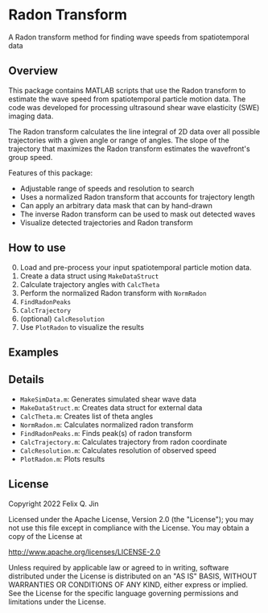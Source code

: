 # Radon Transform
A Radon transform method for finding wave speeds from spatiotemporal data

## Overview
This package contains MATLAB scripts that use the Radon transform to estimate the wave speed from spatiotemporal particle motion data.
The code was developed for processing ultrasound shear wave elasticity (SWE) imaging data.

The Radon transform calculates the line integral of 2D data over all possible trajectories with a given angle or range of angles.
The slope of the trajectory that maximizes the Radon transform estimates the wavefront's group speed.

Features of this package:
* Adjustable range of speeds and resolution to search
* Uses a normalized Radon transform that accounts for trajectory length
* Can apply an arbitrary data mask that can by hand-drawn
* The inverse Radon transform can be used to mask out detected waves
* Visualize detected trajectories and Radon transform


## How to use
0. Load and pre-process your input spatiotemporal particle motion data.
1. Create a data struct using `MakeDataStruct`
2. Calculate trajectory angles with `CalcTheta`
3. Perform the normalized Radon transform with `NormRadon`
4. `FindRadonPeaks`
5. `CalcTrajectory`
6. (optional) `CalcResolution`
7. Use `PlotRadon` to visualize the results


## Examples



## Details
* `MakeSimData.m`: Generates simulated shear wave data
* `MakeDataStruct.m`: Creates data struct for external data
* `CalcTheta.m`: Creates list of theta angles
* `NormRadon.m`: Calculates normalized radon transform
* `FindRadonPeaks.m`: Finds peak(s) of radon transform
* `CalcTrajectory.m`: Calculates trajectory from radon coordinate
* `CalcResolution.m`: Calculates resolution of observed speed
* `PlotRadon.m`: Plots results


## License
Copyright 2022 Felix Q. Jin

Licensed under the Apache License, Version 2.0 (the "License");
you may not use this file except in compliance with the License.
You may obtain a copy of the License at

   http://www.apache.org/licenses/LICENSE-2.0

Unless required by applicable law or agreed to in writing, software
distributed under the License is distributed on an "AS IS" BASIS,
WITHOUT WARRANTIES OR CONDITIONS OF ANY KIND, either express or implied.
See the License for the specific language governing permissions and
limitations under the License.